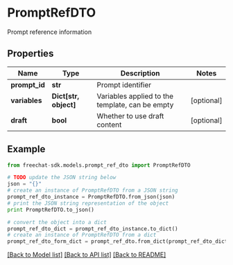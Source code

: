 # PromptRefDTO

Prompt reference information

## Properties
Name | Type | Description | Notes
------------ | ------------- | ------------- | -------------
**prompt_id** | **str** | Prompt identifier | 
**variables** | **Dict[str, object]** | Variables applied to the template, can be empty | [optional] 
**draft** | **bool** | Whether to use draft content | [optional] 

## Example

```python
from freechat-sdk.models.prompt_ref_dto import PromptRefDTO

# TODO update the JSON string below
json = "{}"
# create an instance of PromptRefDTO from a JSON string
prompt_ref_dto_instance = PromptRefDTO.from_json(json)
# print the JSON string representation of the object
print PromptRefDTO.to_json()

# convert the object into a dict
prompt_ref_dto_dict = prompt_ref_dto_instance.to_dict()
# create an instance of PromptRefDTO from a dict
prompt_ref_dto_form_dict = prompt_ref_dto.from_dict(prompt_ref_dto_dict)
```
[[Back to Model list]](../README.md#documentation-for-models) [[Back to API list]](../README.md#documentation-for-api-endpoints) [[Back to README]](../README.md)


